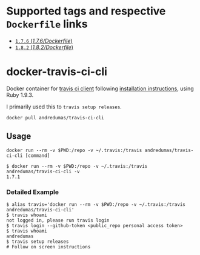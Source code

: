 # Supported tags and respective `Dockerfile` links

* [`1.7.6` (*1.7.6/Dockerfile*)](https://github.com/andredumas/docker-travis-ci-cli/blob/1.7.6/Dockerfile)
* [`1.8.2` (*1.8.2/Dockerfile*)](https://github.com/andredumas/docker-travis-ci-cli/blob/1.8.2/Dockerfile)


# docker-travis-ci-cli

Docker container for [travis ci client](http://blog.travis-ci.com/2013-01-14-new-client/) following 
[installation instructions](https://github.com/travis-ci/travis.rb#installation), using Ruby 1.9.3.

I primarily used this to `travis setup releases`.

```
docker pull andredumas/travis-ci-cli
```

## Usage

```
docker run --rm -v $PWD:/repo -v ~/.travis:/travis andredumas/travis-ci-cli [command]
```

```
$ docker run --rm -v $PWD:/repo -v ~/.travis:/travis andredumas/travis-ci-cli -v
1.7.1
```

### Detailed Example

```
$ alias travis='docker run --rm -v $PWD:/repo -v ~/.travis:/travis andredumas/travis-ci-cli'
$ travis whoami
not logged in, please run travis login
$ travis login --github-token <public_repo personal access token>
$ travis whoami
andredumas
$ travis setup releases
# Follow on screen instructions
```